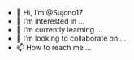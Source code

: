 - 👋 Hi, I’m @Sujono17
- 👀 I’m interested in ...
- 🌱 I’m currently learning ...
- 💞️ I’m looking to collaborate on ...
- 📫 How to reach me ...

<!---
Sujono17/Sujono17 is a ✨ special ✨ repository because its `README.md` (this file) appears on your GitHub profile.
You can click the Preview link to take a look at your changes.
RDP_AUTH.CODE


